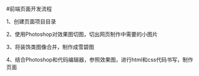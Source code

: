 #前端页面开发流程


1、创建页面项目目录

2、使用Photoshop对效果图切图，切出网页制作中需要的小图片

3、将装饰类图像合并，制作成雪碧图

4、结合Photoshop和代码编辑器，参照效果图，进行html和css代码书写，制作页面